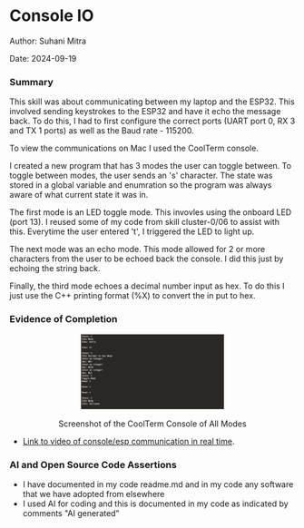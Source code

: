 #  Console IO

Author: Suhani Mitra

Date: 2024-09-19

### Summary

This skill was about communicating between my laptop and the ESP32. This involved sending keystrokes to the ESP32 and have it echo the message back.
To do this, I had to first configure the correct ports (UART port 0, RX 3 and TX 1 ports) as well as the Baud rate - 115200.

To view the communications on Mac I used the CoolTerm console.

I created a new program that has 3 modes the user can toggle between. To toggle between modes, the user sends an 's' character. The state was stored in a global variable and enumration so the program was always aware of what current state it was in.

The first mode is an LED toggle mode. This invovles using the onboard LED (port 13). I reused some of my code from skill cluster-0/06 to assist with this. Everytime the user entered 't', I triggered the LED to light up.

The next mode was an echo mode. This mode allowed for 2 or more characters from the user to be echoed back the console. I did this just by echoing the string back.

Finally, the third mode echoes a decimal number input as hex. To do this I just use the C++ printing format (%X) to convert the in put to hex.

### Evidence of Completion
<p align="center">
<img src="./images/CoolTerm.png" width="50%">
</p>
<p align="center">
Screenshot of the CoolTerm Console of All Modes
</p>

- [Link to video of console/esp communication in real time](https://drive.google.com/file/d/1sQo9YfXzDmauzWUtPAMwwcSpTLyoZGxV/view?usp=drive_link). 

### AI and Open Source Code Assertions

- I have documented in my code readme.md and in my code any
software that we have adopted from elsewhere
- I used AI for coding and this is documented in my code as
indicated by comments "AI generated" 



